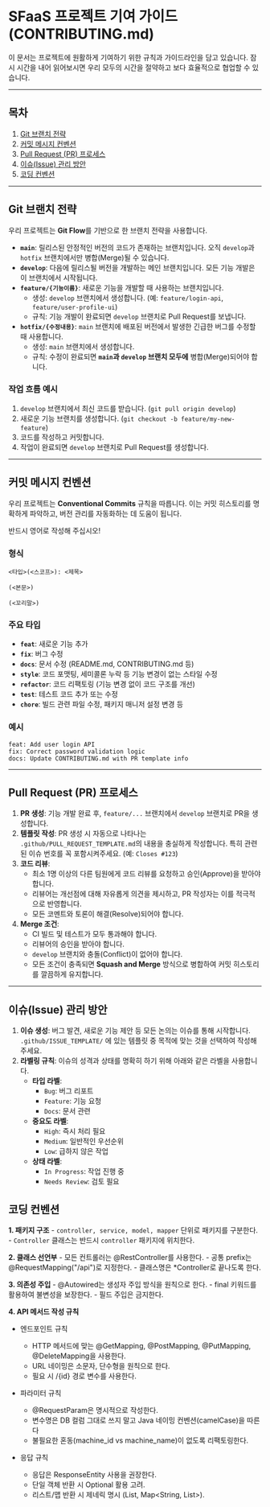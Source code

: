 # SFaaS 프로젝트 기여 가이드 (CONTRIBUTING.md)

이 문서는 프로젝트에 원활하게 기여하기 위한 규칙과 가이드라인을 담고 있습니다. 잠시 시간을 내어 읽어보시면 우리 모두의 시간을 절약하고 보다 효율적으로 협업할 수 있습니다.

---

## 목차

1.  [Git 브랜치 전략](#git-브랜치-전략)
2.  [커밋 메시지 컨벤션](#커밋-메시지-컨벤션)
3.  [Pull Request (PR) 프로세스](#pull-request-pr-프로세스)
4.  [이슈(Issue) 관리 방안](#이슈issue-관리-방안)
5.  [코딩 컨벤션](#코딩-컨벤션)
---

## Git 브랜치 전략

우리 프로젝트는 **Git Flow**를 기반으로 한 브랜치 전략을 사용합니다.

-   **`main`**: 릴리스된 안정적인 버전의 코드가 존재하는 브랜치입니다. 오직 `develop`과 `hotfix` 브랜치에서만 병합(Merge)될 수 있습니다.
-   **`develop`**: 다음에 릴리스될 버전을 개발하는 메인 브랜치입니다. 모든 기능 개발은 이 브랜치에서 시작됩니다.
-   **`feature/{기능이름}`**: 새로운 기능을 개발할 때 사용하는 브랜치입니다.
    -   생성: `develop` 브랜치에서 생성합니다. (예: `feature/login-api`, `feature/user-profile-ui`)
    -   규칙: 기능 개발이 완료되면 `develop` 브랜치로 Pull Request를 보냅니다.
-   **`hotfix/{수정내용}`**: `main` 브랜치에 배포된 버전에서 발생한 긴급한 버그를 수정할 때 사용합니다.
    -   생성: `main` 브랜치에서 생성합니다.
    -   규칙: 수정이 완료되면 **`main`과 `develop` 브랜치 모두에** 병합(Merge)되어야 합니다.

### 작업 흐름 예시
1. `develop` 브랜치에서 최신 코드를 받습니다. (`git pull origin develop`)
2. 새로운 기능 브랜치를 생성합니다. (`git checkout -b feature/my-new-feature`)
3. 코드를 작성하고 커밋합니다.
4. 작업이 완료되면 `develop` 브랜치로 Pull Request를 생성합니다.

---

## 커밋 메시지 컨벤션

우리 프로젝트는 **Conventional Commits** 규칙을 따릅니다. 이는 커밋 히스토리를 명확하게 파악하고, 버전 관리를 자동화하는 데 도움이 됩니다.

반드시 영어로 작성해 주십시오!

### 형식
```
<타입>(<스코프>): <제목>

(<본문>)

(<꼬리말>)

```

### 주요 타입
-   **`feat`**: 새로운 기능 추가
-   **`fix`**: 버그 수정
-   **`docs`**: 문서 수정 (README.md, CONTRIBUTING.md 등)
-   **`style`**: 코드 포맷팅, 세미콜론 누락 등 기능 변경이 없는 스타일 수정
-   **`refactor`**: 코드 리팩토링 (기능 변경 없이 코드 구조를 개선)
-   **`test`**: 테스트 코드 추가 또는 수정
-   **`chore`**: 빌드 관련 파일 수정, 패키지 매니저 설정 변경 등

### 예시


```
feat: Add user login API
fix: Correct password validation logic
docs: Update CONTRIBUTING.md with PR template info
```


---

## Pull Request (PR) 프로세스

1.  **PR 생성**: 기능 개발 완료 후, `feature/...` 브랜치에서 `develop` 브랜치로 PR을 생성합니다.
2.  **템플릿 작성**: PR 생성 시 자동으로 나타나는 `.github/PULL_REQUEST_TEMPLATE.md`의 내용을 충실하게 작성합니다. 특히 관련된 이슈 번호를 꼭 포함시켜주세요. (예: `Closes #123`)
3.  **코드 리뷰**:
    -   최소 1명 이상의 다른 팀원에게 코드 리뷰를 요청하고 승인(Approve)을 받아야 합니다.
    -   리뷰어는 개선점에 대해 자유롭게 의견을 제시하고, PR 작성자는 이를 적극적으로 반영합니다.
    -   모든 코멘트와 토론이 해결(Resolve)되어야 합니다.
4.  **Merge 조건**:
    -   CI 빌드 및 테스트가 모두 통과해야 합니다.
    -   리뷰어의 승인을 받아야 합니다.
    -   `develop` 브랜치와 충돌(Conflict)이 없어야 합니다.
    -   모든 조건이 충족되면 **Squash and Merge** 방식으로 병합하여 커밋 히스토리를 깔끔하게 유지합니다.

---

## 이슈(Issue) 관리 방안

1.  **이슈 생성**: 버그 발견, 새로운 기능 제안 등 모든 논의는 이슈를 통해 시작합니다. `.github/ISSUE_TEMPLATE/` 에 있는 템플릿 중 목적에 맞는 것을 선택하여 작성해주세요.
2.  **라벨링 규칙**: 이슈의 성격과 상태를 명확히 하기 위해 아래와 같은 라벨을 사용합니다.
    -   **타입 라벨**:
        -   `Bug`: 버그 리포트
        -   `Feature`: 기능 요청
        -   `Docs`: 문서 관련
    -   **중요도 라벨**:
        -   `High`: 즉시 처리 필요
        -   `Medium`: 일반적인 우선순위
        -   `Low`: 급하지 않은 작업
    -   **상태 라벨**:
        -   `In Progress`: 작업 진행 중
        -   `Needs Review`: 검토 필요
## 코딩 컨벤션
**1. 패키지 구조**
    - `controller, service, model, mapper` 단위로 패키지를 구분한다.
    - `Controller` 클래스는 반드시 `controller` 패키지에 위치한다.

**2. 클래스 선언부**
    - 모든 컨트롤러는 @RestController를 사용한다.
    - 공통 prefix는 @RequestMapping("/api")로 지정한다.
    - 클래스명은 *Controller로 끝나도록 한다.

**3. 의존성 주입**
    - @Autowired는 생성자 주입 방식을 원칙으로 한다.
    - final 키워드를 활용하여 불변성을 보장한다.
    - 필드 주입은 금지한다.    

**4. API 메서드 작성 규칙**

- 엔드포인트 규칙
    - HTTP 메서드에 맞는 @GetMapping, @PostMapping, @PutMapping, @DeleteMapping을 사용한다.
    - URL 네이밍은 소문자, 단수형을 원칙으로 한다.
    - 필요 시 /{id} 경로 변수를 사용한다.

- 파라미터 규칙
    - @RequestParam은 명시적으로 작성한다.
    - 변수명은 DB 컬럼 그대로 쓰지 말고 Java 네이밍 컨벤션(camelCase)을 따른다
    - 불필요한 혼동(machine_id vs machine_name)이 없도록 리팩토링한다.

- 응답 규칙
    - 응답은 ResponseEntity<T> 사용을 권장한다.
    - 단일 객체 반환 시 Optional 활용 고려.
    - 리스트/맵 반환 시 제네릭 명시 (List<DetailModel>, Map<String, List<DetailModel>>).
